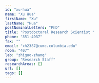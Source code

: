 ```yaml
---
id: "xu-hua"
name: "Xu Hua"
firstName: "Xu"
lastName: "Hua"
postNominalLetters: "PhD"
title: "Postdoctoral Research Scientist "
phone: "851-4937"
fax: ""
email: "xh2387@cumc.columbia.edu"
room: "407"
lab: "zhiguo-zhang"
group: "Research Staff"
researchAreas: []
url: []
tags: []
---
```

